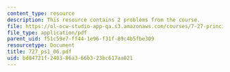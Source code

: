 ```yaml
---
content_type: resource
description: This resource contains 2 problems from the course.
file: https://ol-ocw-studio-app-qa.s3.amazonaws.com/courses/7-27-principles-of-human-disease-spring-2006/bd84721f240386a366b323bc617aa021_727_ps1_06.pdf
file_type: application/pdf
parent_uid: f51c59e7-ff44-1e96-f31f-89c4b5fbe309
resourcetype: Document
title: 727_ps1_06.pdf
uid: bd84721f-2403-86a3-66b3-23bc617aa021
---
```

